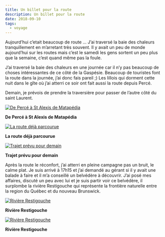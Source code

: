 ```yaml
---
title: Un billet pour la route
description: Un billet pour la route
date: 2018-09-10
tags:
  - voyage
---
```


Aujourd’hui c’etait beaucoup de route ... J’ai traversé la baie des chaleurs tranquillement en m’arretant très souvent. Il y avait un peu de monde aujourd’hui sur les routes mais c’est le samedi les gens sortent un peu plus que la semaine, c’est quand même pas la foule.

J’ai traversé la baie des chaleurs en une journée car il n’y pas beaucoup de choses intéressantes de ce côté de la Gaspésie. Beaucoup de touristes font la route dans la journée, j’ai donc fais pareil ;) Les lillois qui dorment cette nuit dans le gîte où j’ai atterri ce soir ont fait aussi la route depuis Percé.

Demain, je prévois de prendre la traversière pour passer de l’autre côté du saint Laurent.

 [![De Percé à St Alexis de Matapédia](IMG/6af1b74f-241a-48fe-b0ae-6e613074e558.png?1680391612)](IMG/6af1b74f-241a-48fe-b0ae-6e613074e558.png)

**De Percé à St Alexis de Matapédia**

 [![La route déjà parcourue](IMG/e6611a3b-39f3-48dd-ac28-a21f620080ab.png?1680391613)](IMG/e6611a3b-39f3-48dd-ac28-a21f620080ab.png)

**La route déjà parcourue**

 [![Trajet prévu pour demain](IMG/cf81af05-61fb-419f-ba03-fe74b3aef0d3.png?1680391614)](IMG/cf81af05-61fb-419f-ba03-fe74b3aef0d3.png)

**Trajet prévu pour demain**

Après la route le réconfort, j’ai atterri en pleine campagne pas un bruit, le calme plat. Je suis arrivé à 17h15 et j’ai demandé au gérant si il y avait une balade à faire et il m’a conseillé un belvédère à découvrir. J’ai posé mes affaires, discuté un peu avec lui et je suis partir voir ce belvédère, il surplombe la rivière Restigouche qui représente la frontière naturelle entre la region du Québec et du nouveau Brunswick.

 [![Rivière Restigouche](IMG/845dce3f-be17-40ee-ba52-8fdfb0cb7f76.jpg?1680391616)](IMG/845dce3f-be17-40ee-ba52-8fdfb0cb7f76.jpg)

**Rivière Restigouche**

 [![Rivière Restigouche](IMG/37a16e7e-85d1-43e1-b7f6-e34720365954.jpg?1680391617)](IMG/jpg/37a16e7e-85d1-43e1-b7f6-e34720365954.jpg)

**Rivière Restigouche**